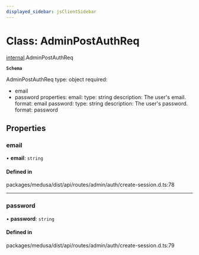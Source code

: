 ```yaml
---
displayed_sidebar: jsClientSidebar
---
```


# Class: AdminPostAuthReq

[internal](../modules/internal-1.md).AdminPostAuthReq

**`Schema`**

AdminPostAuthReq
type: object
required:
  - email
  - password
properties:
  email:
    type: string
    description: The user's email.
    format: email
  password:
    type: string
    description: The user's password.
    format: password

## Properties

### email

• **email**: `string`

#### Defined in

packages/medusa/dist/api/routes/admin/auth/create-session.d.ts:78

___

### password

• **password**: `string`

#### Defined in

packages/medusa/dist/api/routes/admin/auth/create-session.d.ts:79
